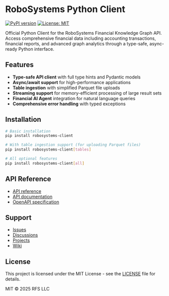 # RoboSystems Python Client

[![PyPI version](https://badge.fury.io/py/robosystems-client.svg)](https://pypi.org/project/robosystems-client/)
[![License: MIT](https://img.shields.io/badge/License-MIT-yellow.svg)](https://opensource.org/licenses/MIT)

Official Python Client for the RoboSystems Financial Knowledge Graph API. Access comprehensive financial data including accounting transactions, financial reports, and advanced graph analytics through a type-safe, async-ready Python interface.

## Features

- **Type-safe API client** with full type hints and Pydantic models
- **Async/await support** for high-performance applications
- **Table ingestion** with simplified Parquet file uploads
- **Streaming support** for memory-efficient processing of large result sets
- **Financial AI Agent** integration for natural language queries
- **Comprehensive error handling** with typed exceptions

## Installation

```bash
# Basic installation
pip install robosystems-client

# With table ingestion support (for uploading Parquet files)
pip install robosystems-client[tables]

# All optional features
pip install robosystems-client[all]
```

## API Reference

- [API reference](https://api.robosystems.ai)
- [API documentation](https://api.robosystems.ai/docs)
- [OpenAPI specification](https://api.robosystems.ai/openapi.json)

## Support

- [Issues](https://github.com/RoboFinSystems/robosystems-python-client/issues)
- [Discussions](https://github.com/RoboFinSystems/robosystems/discussions)
- [Projects](https://github.com/RoboFinSystems/robosystems/projects)
- [Wiki](https://github.com/RoboFinSystems/robosystems/wiki)

## License

This project is licensed under the MIT License - see the [LICENSE](LICENSE) file for details.

MIT © 2025 RFS LLC
